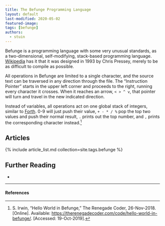 ```yaml
---
title: The Befunge Programming Language
layout: default
last-modified: 2020-05-02
featured-image:
tags: [befunge]
authors:
  - stuin
---
```


Befunge is a programming language with some very unusual standards, as a two-dimensional, self-modifying, stack-based programming language. [Wikipedia][2] has it that it was designed in 1993 by Chris Pressey, merely to be as difficult to compile as possible.

All operations in Befunge are limited to a single character, and the source text can be traversed in any direction through the file. The “Instruction Pointer” starts in the upper left corner and proceeds to the right, running every character it crosses. When it reaches an arrow, `< > ^ v`, that pointer will turn and travel in the new indicated direction.

Instead of variables, all operations act on one global stack of integers, similar to [Forth][3]. 0-9 will just push their value, `+ - * / %` pop the top two values and push their normal result, `.` prints out the top number, and `,` prints the corresponding character instead.[^1]

## Articles

{% include article_list.md collection=site.tags.befunge %}

## Further Reading

-

---

#### References

[^1]: S. Irwin, “Hello World in Befunge,” The Renegade Coder, 26-Nov-2018. [Online]. Available: <https://therenegadecoder.com/code/hello-world-in-befunge/>. [Accessed: 19-Oct-2019].

[2]: https://en.wikipedia.org/wiki/Befunge
[3]: https://en.wikipedia.org/wiki/Forth_(programming_language)